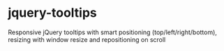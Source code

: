 jquery-tooltips
===============

Responsive jQuery tooltips with smart positioning (top/left/right/bottom), resizing with window resize and repositioning on scroll